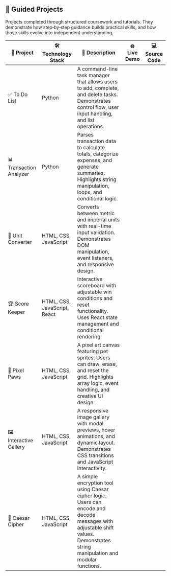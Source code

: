 ## 📘 Guided Projects

Projects completed through structured coursework and tutorials. They demonstrate how step‑by‑step guidance builds practical skills, and how those skills evolve into independent understanding.

| 🧩 Project             | 🛠️ Technology Stack           | 📄 Description                                                                 | 🌐 Live Demo | 💻 Source Code |
|------------------------|-------------------------------|--------------------------------------------------------------------------------|--------------|----------------|
| ✅ To Do List          | Python                        | A command-line task manager that allows users to add, complete, and delete tasks. Demonstrates control flow, user input handling, and list operations. |              |                |
| 📊 Transaction Analyzer | Python                       | Parses transaction data to calculate totals, categorize expenses, and generate summaries. Highlights string manipulation, loops, and conditional logic. |              |                |
| 🔄 Unit Converter      | HTML, CSS, JavaScript         | Converts between metric and imperial units with real-time input validation. Demonstrates DOM manipulation, event listeners, and responsive design. |              |                |
| 🏆 Score Keeper        | HTML, CSS, JavaScript, React  | Interactive scoreboard with adjustable win conditions and reset functionality. Uses React state management and conditional rendering. |              |                |
| 🐾 Pixel Paws          | HTML, CSS, JavaScript         | A pixel art canvas featuring pet sprites. Users can draw, erase, and reset the grid. Highlights array logic, event handling, and creative UI design. |              |                |
| 🖼️ Interactive Gallery | HTML, CSS, JavaScript         | A responsive image gallery with modal previews, hover animations, and dynamic layout. Demonstrates CSS transitions and JavaScript interactivity. |              |                |
| 🔐 Caesar Cipher       | HTML, CSS, JavaScript         | A simple encryption tool using Caesar cipher logic. Users can encode and decode messages with adjustable shift values. Demonstrates string manipulation and modular functions. |              |                |
